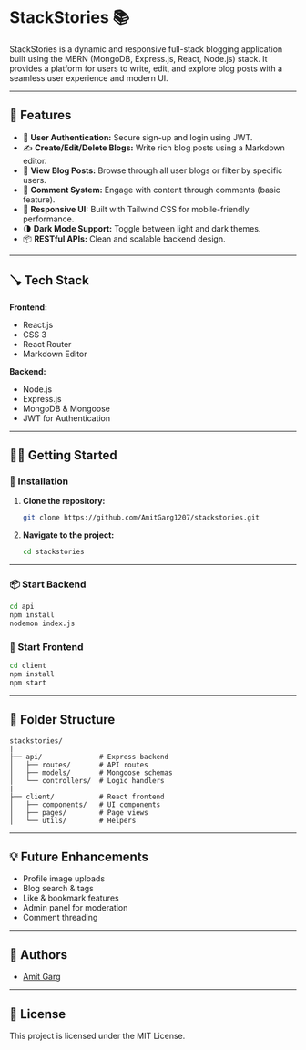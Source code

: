 # StackStories 📚

StackStories is a dynamic and responsive full-stack blogging application built using the MERN (MongoDB, Express.js, React, Node.js) stack. It provides a platform for users to write, edit, and explore blog posts with a seamless user experience and modern UI.

---

## 🚀 Features

- 🔐 **User Authentication:** Secure sign-up and login using JWT.
- ✍️ **Create/Edit/Delete Blogs:** Write rich blog posts using a Markdown editor.
- 🗾️ **View Blog Posts:** Browse through all user blogs or filter by specific users.
- 💬 **Comment System:** Engage with content through comments (basic feature).
- 🎨 **Responsive UI:** Built with Tailwind CSS for mobile-friendly performance.
- 🌗 **Dark Mode Support:** Toggle between light and dark themes.
- 📦 **RESTful APIs:** Clean and scalable backend design.

---

## 🪠 Tech Stack

**Frontend:**
- React.js
- CSS 3
- React Router
- Markdown Editor

**Backend:**
- Node.js
- Express.js
- MongoDB & Mongoose
- JWT for Authentication

---

## 🧑‍💻 Getting Started

### 🔧 Installation

1. **Clone the repository:**
   ```bash
   git clone https://github.com/AmitGarg1207/stackstories.git
   ```

2. **Navigate to the project:**
   ```bash
   cd stackstories
   ```

---

### 📦 Start Backend

```bash
cd api
npm install
nodemon index.js
```

### 🎨 Start Frontend

```bash
cd client
npm install
npm start
```

---

## 📁 Folder Structure

```
stackstories/
|
├── api/              # Express backend
│   ├── routes/       # API routes
│   ├── models/       # Mongoose schemas
│   └── controllers/  # Logic handlers
|
├── client/           # React frontend
│   ├── components/   # UI components
│   ├── pages/        # Page views
│   └── utils/        # Helpers
```

---

## 💡 Future Enhancements

- Profile image uploads
- Blog search & tags
- Like & bookmark features
- Admin panel for moderation
- Comment threading

---

## 🙌 Authors

- [Amit Garg](https://github.com/AmitGarg1207)

---

## 📜 License

This project is licensed under the MIT License.

